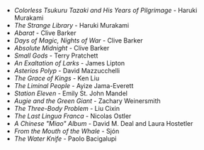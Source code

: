 * _Colorless Tsukuru Tazaki and His Years of Pilgrimage_ - Haruki Murakami
* _The Strange Library_ - Haruki Murakami
* _Abarat_ - Clive Barker
* _Days of Magic, Nights of War_ - Clive Barker
* _Absolute Midnight_ - Clive Barker
* _Small Gods_ - Terry Pratchett
* _An Exaltation of Larks_ - James Lipton
* _Asterios Polyp_ - David Mazzucchelli
* _The Grace of Kings_ - Ken Liu
* _The Liminal People_ - Ayize Jama-Everett
* _Station Eleven_ - Emily St. John Mandel
* _Augie and the Green Giant_ - Zachary Weinersmith
* _The Three-Body Problem_ - Liu Cixin
* _The Last Lingua Franca_ - Nicolas Ostler
* _A Chinese "Miao" Album_ - David M. Deal and Laura Hostetler
* _From the Mouth of the Whale_ - Sjón
* _The Water Knife_ - Paolo Bacigalupi